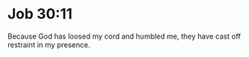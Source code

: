 # Job 30:11

Because God has loosed my cord and humbled me, they have cast off restraint in my presence.
